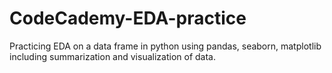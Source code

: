 # CodeCademy-EDA-practice
Practicing EDA on a data frame in python using pandas, seaborn, matplotlib including summarization and visualization of data.
